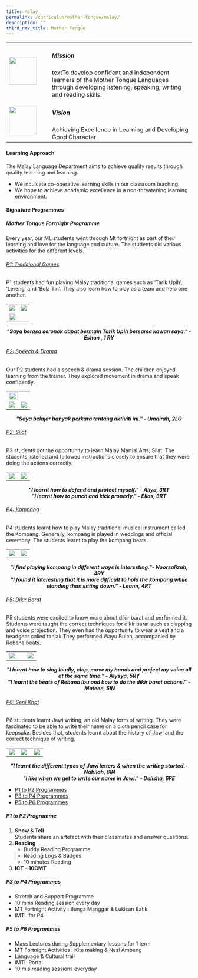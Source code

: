 ```yaml
---
title: Malay
permalink: /curriculum/mother-tongue/malay/
description: ""
third_nav_title: Mother Tongue
---
```

<table>
	<tr>
		<td width="100px">
			<img src="/images/mission.jpg" style="height:75px; width:75px"/>
		</td>
		<td> 
			<h5>Mission</h5>
			textTo develop confident and independent learners of the Mother Tongue Languages through developing listening, speaking, writing and reading skills.
		</td>
	</tr>
	<tr>
		<td>
			<img src="/images/vision.png" style="height:75px; width:75px"/>
		</td>
		<td> 
			<h5>Vision</h5>
			Achieving Excellence in Learning and Developing Good Character
		</td>
	</tr>
</table>

#### Learning Approach

The Malay Language Department aims to achieve quality results through quality teaching and learning.  

*   We inculcate co-operative learning skills in our classroom teaching.
*   We hope to achieve academic excellence in a non-threatening learning environment.

#### Signature Programmes

##### Mother Tongue Fortnight Programme  
  

Every year, our ML students went through Mt fortnight as part of their learning and love for the language and culture. The students did various activities for the different levels.

<h6><u>P1: Traditional Games</u></h6>

P1 students had fun playing Malay traditional games such as ‘Tarik Upih’, ‘Lereng’ and ‘Bola Tin’. They also learn how to play as a team and help one another.

<table>
	<tr>
		<td>
			<img src="/images/P1_1.jpg"/>
		</td>
		<td>
			<img src="/images/P1_2.jpg"/>
		</td>
	</tr>
	<tr>
		<td colspan="2">
			<img src="/images/P1_3.jpg" style="width:60%"/>
		</td>
	</tr>
</table>

<p align="center"><b><em>"Saya berasa seronok dapat bermain Tarik Upih bersama kawan saya." - Eshan , 1 RY</em></b></p>

<h6><u>P2: Speech & Drama</u></h6>

Our P2 students had a speech & drama session. The children enjoyed learning from the trainer. They explored movement in drama and speak confidently.

<table>
	<tr>
		<td colspan="2">
			<img src="/images/P2_1.jpg" style="width:70%"/>
		</td>
	</tr>
	<tr>
		<td width="50.7%">
			<img src="/images/P2_3.jpg"/>
		</td>
		<td>
			<img src="/images/P2_2.jpg"/>
		</td>
	</tr>
</table>

<p align="center"><b><em>"Saya belajar banyak perkara tentang aktiviti ini." - Umairah, 2LO</em></b></p>

<h6><u>P3: Silat</u></h6>

P3 students got the opportunity to learn Malay Martial Arts, Silat. The students listened and followed instructions closely to ensure that they were doing the actions correctly.

| | |
| --- | --- |
| ![](/images/P3_1.jpg) | ![](/images/P3_2.jpg) |

<p align="center"><b><em>"I learnt how to defend and protect myself." - Aliya, 3RT
<br>
"I learnt how to punch and kick properly." - Elias, 3RT</em></b></p>

<h6><u>P4: Kompang</u></h6>

P4 students learnt how to play Malay traditional musical instrument called the Kompang. Generally, kompang is played in weddings and official ceremony. The students learnt to play the kompang beats.

<table>
	<tr>
		<td>
			<img src="/images/P4_1.jpg"/>
		</td>
		<td>
			<img src="/images/P4_2.jpg"/>
		</td>
	</tr>
</table>

<p align="center"><b><em>"I find playing kompang in different ways is interesting."- Noorsalizah, 4RY
<br>
"I found it interesting that it is more difficult to hold the kompang while standing than sitting down." - Leann, 4RT</em></b></p>

<h6><u>P5: Dikir Barat</u></h6>

P5 students were excited to know more about dikir barat and performed it. Students were taught the correct techniques for dikir barat such as clapping and voice projection. They even had the opportunity to wear a vest and a headgear called tanjak.They performed Wayu Bulan, accompanied by Rebana beats.

<table>
	<tr>
		<td width="61%">
			<img src="/images/P5_1.jpg"/>
		</td>
		<td>
			<img src="/images/P5_2.jpg"/>
		</td>
	</tr>
</table>

<p align="center"><b><em>"I learnt how to sing loudly, clap, move my hands and project my voice all at the same time." - Alysya, 5RY
<br>
"I learnt the beats of Rebana Ibu and how to do the dikir barat actions." - Mateen, 5IN</em></b></p>

<h6><u>P6: Seni Khat</u></h6>

P6 students learnt Jawi writing, an old Malay form of writing. They were fascinated to be able to write their name on a cloth pencil case for keepsake. Besides that, students learnt about the history of Jawi and the correct technique of writing.

<table>
	<tr>
		<td width="32%">
			<img src="/images/P6_1.jpg"/>
		</td>
		<td width="35%">
			<img src="/images/P6_2.jpg"/>
		</td>
		<td width="32%">
			<img src="/images/P6_3.jpg"/>
		</td>
	</tr>
</table>

<p align="center"><b><em>"I learnt the different types of Jawi letters & when the writing started.- Nabilah, 6IN
<br>
"I like when we get to write our name in Jawi." - Delisha, 6PE</em></b></p>

*   [P1 to P2 Programmes](/curriculum/mother-tongue/malay#p1p2)
*   [P3 to P4 Programmes](/curriculum/mother-tongue/malay#p3p4)
*   [P5 to P6 Programmes](/curriculum/mother-tongue/malay#p5p6)

<h5><a id="p1p2">P1 to P2 Programme</a></h5>

1.  **Show & Tell**  
    Students share an artefact with their classmates and answer questions.
2.  **Reading**  
    *   Buddy Reading Programme
    *   Reading Logs & Badges
    *   10 minutes Reading
3.  **ICT – 10CMT**

<h5><a id="p3p4"> P3 to P4 Programmes</a></h5>

*   Stretch and Support Programme
*   10 mins Reading session every day
*   MT Fortnight Activity : Bunga Manggar & Lukisan Batik
*   IMTL for P4

<h5><a id="p5p6">P5 to P6 Programmes</a></h5>

*   Mass Lectures during Supplementary lessons for 1 term
*   MT Fortnight Activities : Kite making & Nasi Ambeng
*   Language & Cultural trail
*   iMTL Portal
*   10 mis reading sessions everyday